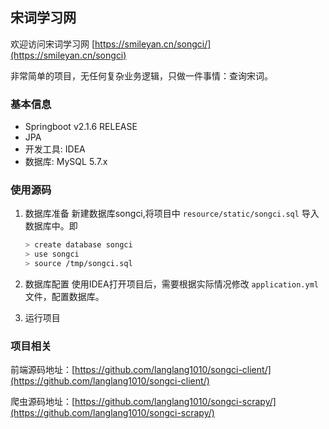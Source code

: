 ## 宋词学习网

欢迎访问宋词学习网 [https://smileyan.cn/songci/](https://smileyan.cn/songci)

非常简单的项目，无任何复杂业务逻辑，只做一件事情：查询宋词。

### 基本信息
* Springboot v2.1.6 RELEASE 
* JPA 
* 开发工具: IDEA
* 数据库: MySQL 5.7.x

### 使用源码
1. 数据库准备
新建数据库songci,将项目中 `resource/static/songci.sql` 导入数据库中。即
    ```bash
    > create database songci
    > use songci
    > source /tmp/songci.sql
    ```
2. 数据库配置
使用IDEA打开项目后，需要根据实际情况修改 `application.yml` 文件，配置数据库。

3. 运行项目

### 项目相关
前端源码地址：[https://github.com/langlang1010/songci-client/](https://github.com/langlang1010/songci-client/)

爬虫源码地址：[https://github.com/langlang1010/songci-scrapy/](https://github.com/langlang1010/songci-scrapy/)




